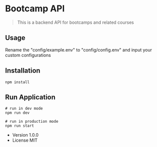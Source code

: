 # Bootcamp API

> This is a backend API for bootcamps and related courses

## Usage

Rename the "config/example.env" to "config/config.env" and input your custom configurations

## Installation

```
npm install
```

## Run Application

```
# run in dev mode
npm run dev

# run in production mode
npm run start

```

- Version 1.0.0
- License MIT
